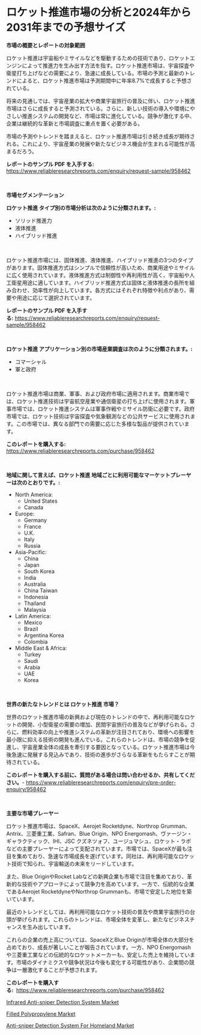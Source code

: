 <p><h1>ロケット推進市場の分析と2024年から2031年までの予想サイズ</h1></p><p><strong>市場の概要とレポートの対象範囲</strong></p>
<p><p>ロケット推進は宇宙船やミサイルなどを駆動するための技術であり、ロケットエンジンによって推進力を生み出す方法を指す。ロケット推進市場は、宇宙探査や衛星打ち上げなどの需要により、急速に成長している。市場の予測と最新のトレンドによると、ロケット推進市場は予測期間中に年率8.7%で成長すると予想されている。</p><p>将来の見通しでは、宇宙産業の拡大や商業宇宙旅行の普及に伴い、ロケット推進市場はさらに成長すると予測されている。さらに、新しい技術の導入や環境にやさしい推進システムの開発など、市場は常に進化している。競争が激化する中、企業は継続的な革新と市場調査に重点を置く必要がある。</p><p>市場の予測やトレンドを踏まえると、ロケット推進市場は引き続き成長が期待される。これにより、宇宙産業の発展や新たなビジネス機会が生まれる可能性が高まるだろう。</p></p>
<p><strong>レポートのサンプル PDF を入手する:</strong> <a href="https://www.reliableresearchreports.com/enquiry/request-sample/958462">https://www.reliableresearchreports.com/enquiry/request-sample/958462</a></p>
<p>&nbsp;</p>
<p><strong>市場セグメンテーション</strong></p>
<p><strong>ロケット推進 タイプ別の市場分析は次のように分類されます。:</strong></p>
<p><ul><li>ソリッド推進力</li><li>液体推進</li><li>ハイブリッド推進</li></ul></p>
<p>&nbsp;</p>
<p><p>ロケット推進市場には、固体推進、液体推進、ハイブリッド推進の3つのタイプがあります。固体推進方式はシンプルで信頼性が高いため、商業用途やミサイルに広く使用されています。液体推進方式は制御性や再利用性が高く、宇宙船や人工衛星用途に適しています。ハイブリッド推進方式は固体と液体推進の長所を組み合わせ、効率性が向上しています。各方式にはそれぞれ特徴や利点があり、需要や用途に応じて選択されています。</p></p>
<p><strong>レポートのサンプル PDF を入手する:</strong>&nbsp;<a href="https://www.reliableresearchreports.com/enquiry/request-sample/958462">https://www.reliableresearchreports.com/enquiry/request-sample/958462</a></p>
<p>&nbsp;</p>
<p><strong> ロケット推進 アプリケーション別の市場産業調査は次のように分類されます。:</strong></p>
<p><ul><li>コマーシャル</li><li>軍と政府</li></ul></p>
<p>&nbsp;</p>
<p><p>ロケット推進市場は商業、軍事、および政府市場に適用されます。商業市場では、ロケット推進技術は宇宙航空産業や通信衛星の打ち上げに使用されます。軍事市場では、ロケット推進システムは軍事作戦やミサイル防衛に必要です。政府市場では、ロケット技術は宇宙探査や気象観測などの公共サービスに使用されます。この市場では、異なる部門での需要に応じた多様な製品が提供されています。</p></p>
<p><strong>このレポートを購入する:</strong>&nbsp; <a href="https://www.reliableresearchreports.com/purchase/958462">https://www.reliableresearchreports.com/purchase/958462</a></p>
<p>&nbsp;</p>
<p><strong>地域に関して言えば、ロケット推進 地域ごとに利用可能なマーケットプレーヤーは次のとおりです。:</strong></p>
<p><ul>
    <li>
        North America:
        <ul>
            <li>United States</li>
            <li>Canada</li>
        </ul>
    </li>
    <li>
        Europe:
        <ul>
            <li>Germany</li>
            <li>France</li>
            <li>U.K.</li>
            <li>Italy</li>
            <li>Russia</li>
        </ul>
    </li>
    <li>
        Asia-Pacific:
        <ul>
            <li>China</li>
            <li>Japan</li>
            <li>South Korea</li>
            <li>India</li>
            <li>Australia</li>
            <li>China Taiwan</li>
            <li>Indonesia</li>
            <li>Thailand</li>
            <li>Malaysia</li>
        </ul>
    </li>
    <li>
        Latin America:
        <ul>
            <li>Mexico</li>
            <li>Brazil</li>
            <li>Argentina Korea</li>
            <li>Colombia</li>
        </ul>
    </li>
    <li>
        Middle East & Africa:
        <ul>
            <li>Turkey</li>
            <li>Saudi</li>
            <li>Arabia</li>
            <li>UAE</li>
            <li>Korea</li>
        </ul>
    </li>
    </ul></p>
<p>&nbsp;</p>
<p><strong>世界の新たなトレンドとは ロケット推進 市場？</strong></p>
<p><p>世界のロケット推進市場の新興および現在のトレンドの中で、再利用可能なロケットの開発、小型衛星の需要の増加、民間宇宙旅行の普及などが挙げられる。さらに、燃料効率の向上や推進システムの革新が注目されており、環境への影響を最小限に抑える技術の開発も進んでいる。これらのトレンドは、市場の競争を促進し、宇宙産業全体の成長を牽引する要因となっている。ロケット推進市場は今後急速に発展する見込みであり、技術の進歩がさらなる革新をもたらすことが期待されている。</p></p>
<p><strong>このレポートを購入する前に、質問がある場合は問い合わせるか、共有してください。</strong>- <a href="https://www.reliableresearchreports.com/enquiry/pre-order-enquiry/958462">https://www.reliableresearchreports.com/enquiry/pre-order-enquiry/958462</a></p>
<p>&nbsp;</p>
<p><strong>主要な市場プレーヤー</strong></p>
<p><p>ロケット推進市場は、SpaceX、Aerojet Rocketdyne、Northrop Grumman、Antrix、三菱重工業、Safran、Blue Origin、NPO Energomash、ヴァージン・ギャラクティック、IHI、JSC クズネツォフ、ユージュマシュ、ロケット・ラボなどの主要プレーヤーによって支配されています。市場では、SpaceXが最も注目を集めており、急速な市場成長を遂げています。同社は、再利用可能なロケット技術で知られ、宇宙輸送の未来をリードしています。</p><p>また、Blue OriginやRocket Labなどの新興企業も市場で注目を集めており、革新的な技術やアプローチによって競争力を高めています。一方で、伝統的な企業であるAerojet RocketdyneやNorthrop Grummanも、市場で安定した地位を築いています。</p><p>最近のトレンドとしては、再利用可能なロケット技術の普及や商業宇宙旅行の台頭が挙げられます。これらのトレンドは、市場全体を変革し、新たなビジネスチャンスを生み出しています。</p><p>これらの企業の売上高については、SpaceXとBlue Originが市場全体の大部分を占めており、成長が著しいことが報告されています。一方、NPO Energomashや三菱重工業などの伝統的なロケットメーカーも、安定した売上を維持しています。市場のダイナミクスや競争状況は今後も変化する可能性があり、企業間の競争は一層激化することが予想されます。</p></p>
<p><strong>このレポートを購入する:</strong>&nbsp;&nbsp;<a href="https://www.reliableresearchreports.com/purchase/958462">https://www.reliableresearchreports.com/purchase/958462</a></p>
<p><p><a href="https://view.publitas.com/reportprime-1/infrared-anti-sniper-detection-system-market-provides-detailed-segmentation-of-this-market-based-on-type-application-and-region-and-forecast-for-the-period-from-2023-2030/">Infrared Anti-sniper Detection System Market</a></p><p><a href="https://github.com/Glendatilghmankmgz0rbhwpy/Market-Research-Report-List-1/blob/main/filled-polypropylene-market.md">Filled Polypropylene Market</a></p><p><a href="https://view.publitas.com/reportprime-1/anti-sniper-detection-system-for-homeland-market-size-furnishes-valuable-information-encompassing-market-share-market-trends-and-projections-spanning-from-2023-to-2030/">Anti-sniper Detection System For Homeland Market</a></p></p>